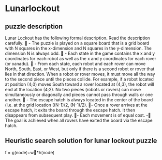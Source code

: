 #  Lunarlockout

## puzzle description
Lunar Lockout has the following formal description. Read the description carefully.
 - The puzzle is played on a square board that is a grid board with N squares in the x-dimension and N
squares in the y-dimension. The dimension N is always odd.
 - Each state in the game contains the x and y coordinates for each robot as well as the x and y coordinates
for each rover (or xanadu).
 - From each state, each robot and each rover can move North, South, East, or West, but only if there
is a second robot or rover that lies in that direction. When a robot or rover moves, it must move all
the way to the second piece until the pieces collide. For example, if a robot located at position (4;0)
moves South toward a rover located at (4;3), the robot will end at the location (4;2). No two pieces
(robots or rovers) can move simultaneously or diagonally and pieces cannot pass through walls or
one another.
 - The escape hatch is always located in the center of the board (i.e. at the grid location ((N-1)/2, (N-1)/2).
-  Once a rover arrives at the escape hatch, it exits the board through the escape hatch. It then disappears
from subsequent play.
- Each movement is of equal cost.
- The goal is achieved when all rovers have exited the board via the escape hatch.

## Heuristic search solution for lunar lockout puzzle
f = g(node)+w*h(node)

